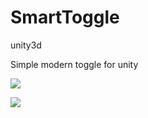 # SmartToggle
unity3d

Simple modern toggle for unity

![](http://i.imgur.com/VOvzqRq.gif)

![](http://i.imgur.com/3pc0UTZ.png)

